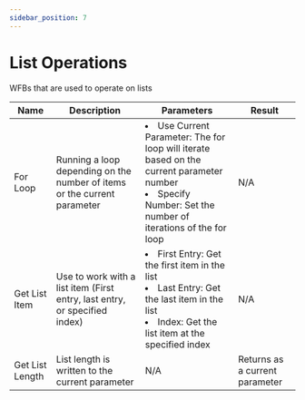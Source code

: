 ```yaml
---
sidebar_position: 7
---
```


# List Operations

WFBs that are used to operate on lists

| Name            | Description                                                                | Parameters                                                                                                                                                             | Result                         |
| --------------- | -------------------------------------------------------------------------- | ---------------------------------------------------------------------------------------------------------------------------------------------------------------------- | ------------------------------ |
| For Loop        | Running a loop depending on the number of items or the current parameter   | <li>Use Current Parameter: The for loop will iterate based on the current parameter number </li><li>Specify Number: Set the number of iterations of the for loop </li> | N/A                            |
| Get List Item   | Use to work with a list item (First entry, last entry, or specified index) | <li>First Entry: Get the first item in the list </li> <li>Last Entry: Get the last item in the list </li><li>Index: Get the list item at the specified index </li>     | N/A                            |
| Get List Length | List length is written to the current parameter                            | N/A                                                                                                                                                                    | Returns as a current parameter |
